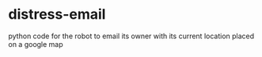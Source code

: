 # distress-email
python code for the robot to email its owner with its current location placed on a google map
